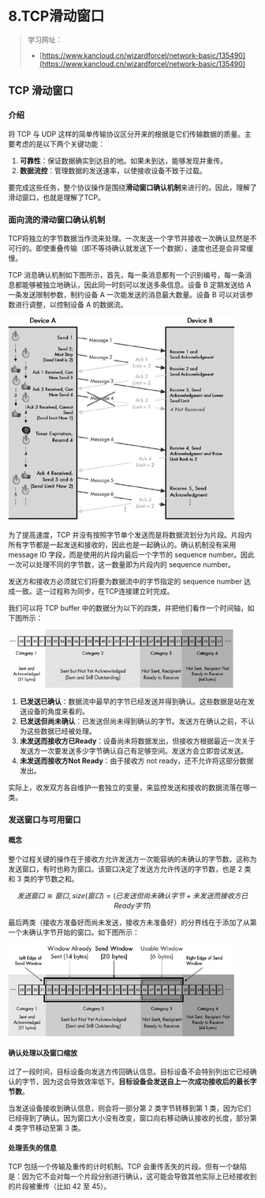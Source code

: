 # 8.TCP滑动窗口

> 学习网址：
>
> * [https://www.kancloud.cn/wizardforcel/network-basic/135490](https://www.kancloud.cn/wizardforcel/network-basic/135490)

## TCP 滑动窗口

### 介绍

将 TCP 与 UDP 这样的简单传输协议区分开来的根据是它们传输数据的质量。主要考虑的是以下两个关键功能：

1. **可靠性**：保证数据确实到达目的地。如果未到达，能够发现并重传。
2. **数据流控**：管理数据的发送速率，以使接收设备不致于过载。

要完成这些任务，整个协议操作是围绕**滑动窗口确认机制**来进行的。因此，理解了滑动窗口，也就是理解了TCP。

### 面向流的滑动窗口确认机制

TCP将独立的字节数据当作流来处理。一次发送一个字节并接收一次确认显然是不可行的。即使重叠传输（即不等待确认就发送下一个数据），速度也还是会非常缓慢。

TCP 消息确认机制如下图所示，首先，每一条消息都有一个识别编号，每一条消息都能够被独立地确认，因此同一时刻可以发送多条信息。设备 B 定期发送给 A 一条发送限制参数，制约设备 A 一次能发送的消息最大数量。设备 B 可以对该参数进行调整，以控制设备 A 的数据流。

![](../../.gitbook/assets/TCP002.jpg)

为了提高速度，TCP 并没有按照字节单个发送而是将数据流划分为片段。片段内所有字节都是一起发送和接收的，因此也是一起确认的。确认机制没有采用 message ID 字段，而是使用的片段内最后一个字节的 sequence number。因此一次可以处理不同的字节数，这一数量即为片段内的 sequence number。

发送方和接收方必须就它们将要为数据流中的字节指定的 sequence number 达成一致。这一过程称为同步，在TCP连接建立时完成。

我们可以将 TCP buffer 中的数据分为以下的四类，并把他们看作一个时间轴，如下图所示：

![](../../.gitbook/assets/TCP003.jpg)

1. **已发送已确认**：数据流中最早的字节已经发送并得到确认。这些数据是站在发送设备的角度来看的。
2. **已发送但尚未确认**：已发送但尚未得到确认的字节。发送方在确认之前，不认为这些数据已经被处理。
3. **未发送而接收方已Ready**：设备尚未将数据发出，但接收方根据最近一次关于发送方一次要发送多少字节确认自己有足够空间。发送方会立即尝试发送。
4. **未发送而接收方Not Ready**：由于接收方 not ready，还不允许将这部分数据发出。

实际上，收发双方各自维护一套独立的变量，来监控发送和接收的数据流落在哪一类。

### 发送窗口与可用窗口

#### 概念

整个过程关键的操作在于接收方允许发送方一次能容纳的未确认的字节数。这称为发送窗口，有时也称为窗口。该窗口决定了发送方允许传送的字节数，也是 2 类和 3 类的字节数之和。

$$发送窗口 \cong 窗口, size(窗口) = (已发送但尚未确认字节 + 未发送而接收方已 Ready 字节)$$

最后两类（接收方准备好而尚未发送，接收方未准备好）的分界线在于添加了从第一个未确认字节开始的窗口。如下图所示：

![](../../.gitbook/assets/TCP004.jpg)

#### 确认处理以及窗口缩放

过了一段时间，目标设备向发送方传回确认信息。目标设备不会特别列出它已经确认的字节，因为这会导致效率低下。**目标设备会发送自上一次成功接收后的最长字节数**。

当发送设备接收到确认信息，则会将一部分第 2 类字节转移到第 1 类，因为它们已经得到了确认。因为窗口大小没有改变，窗口向右移动确认接收的长度，部分第 4 类字节移动至第 3 类。

#### 处理丢失的信息

TCP 包括一个传输及重传的计时机制。TCP 会重传丢失的片段。但有一个缺陷是：因为它不会对每一个片段分别进行确认，这可能会导致其他实际上已经接收到的片段被重传（比如 42 至 45）。
